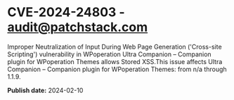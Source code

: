# CVE-2024-24803 - audit@patchstack.com

Improper Neutralization of Input During Web Page Generation ('Cross-site Scripting') vulnerability in WPoperation Ultra Companion – Companion plugin for WPoperation Themes allows Stored XSS.This issue affects Ultra Companion – Companion plugin for WPoperation Themes: from n/a through 1.1.9.



**Publish date:** 2024-02-10
